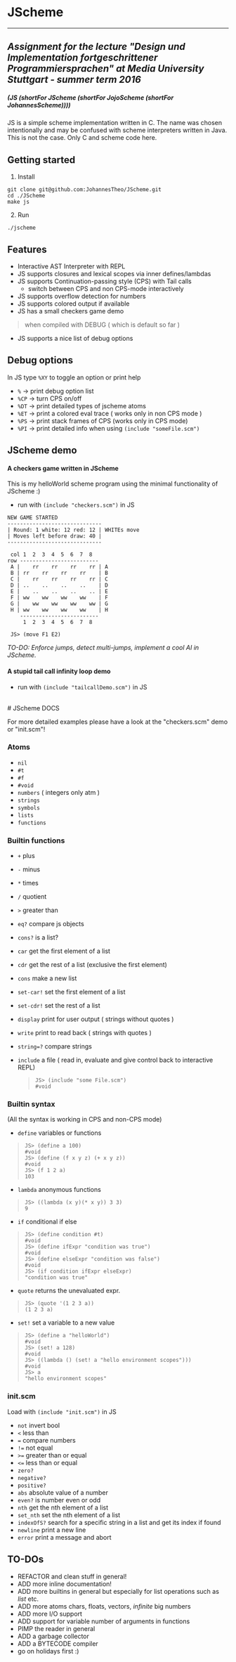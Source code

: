 # JScheme
 --------------------------------------------------------------------------------------
*Assignment for the lecture "Design und Implementation fortgeschrittener Programmiersprachen" at Media University Stuttgart - summer term 2016*
 --------------------------------------------------------------------------------------



##### (JS (shortFor JScheme (shortFor JojoScheme (shortFor JohannesScheme)))) 

JS is a simple scheme implementation written in C. The name was chosen intentionally and may be confused with scheme interpreters written in Java. This is not the case. Only C and scheme code here.


## Getting started

1. Install
```
git clone git@github.com:JohannesTheo/JScheme.git
cd ./JScheme
make js
```
2. Run
```
./jscheme
```

## Features

* Interactive AST Interpreter with REPL
* JS supports closures and lexical scopes via inner defines/lambdas
* JS supports Continuation-passing style (CPS) with Tail calls
	* switch between CPS and non CPS-mode interactively
* JS supports overflow detection for numbers
* JS supports colored output if available
* JS has a small checkers game demo

> when compiled with DEBUG ( which is default so far )

* JS supports a nice list of debug options

## Debug options

In JS type `%XY` to toggle an option or print help

* `%` -> print debug option list
* `%CP` -> turn CPS on/off
* `%DT` -> print detailed types of jscheme atoms
* `%ET` -> print a colored eval trace ( works only in non CPS mode )
* `%PS` -> print stack frames of CPS (works only in CPS mode)
* `%PI` -> print detailed info when using `(include "someFile.scm")`

## JScheme demo

#### A checkers game written in JScheme
This is my helloWorld scheme program using the minimal functionality of JScheme :)

* run with `(include "checkers.scm")` in JS

```
NEW GAME STARTED
------------------------------
| Round: 1 white: 12 red: 12 | WHITEs move
| Moves left before draw: 40 |
------------------------------

 col 1  2  3  4  5  6  7  8
row -------------------------
 A |    rr    rr    rr    rr | A
 B | rr    rr    rr    rr    | B
 C |    rr    rr    rr    rr | C
 D | ..    ..    ..    ..    | D
 E |    ..    ..    ..    .. | E
 F | ww    ww    ww    ww    | F
 G |    ww    ww    ww    ww | G
 H | ww    ww    ww    ww    | H
    -------------------------
     1  2  3  4  5  6  7  8

 JS> (move F1 E2)
```

*TO-DO: Enforce jumps, detect multi-jumps, implement a cool AI in JScheme.*

#### A stupid tail call infinity loop demo

* run with `(include "tailcallDemo.scm")` in JS

<br>
# JScheme DOCS

For more detailed examples please have a look at the "checkers.scm" demo or "init.scm"!

### Atoms 
* `nil`
* `#t`
* `#f`
* `#void`
* `numbers` ( integers only atm )
* `strings`
* `symbols`
* `lists`
* `functions`

### Builtin functions
* `+` plus
* `-` minus
* `*` times
* `/` quotient
* `>` greater than
* `eq?` compare js objects
* `cons?` is a list?
* `car` get the first element of a list
* `cdr` get the rest of a list (exclusive the first element)
* `cons` make a new list
* `set-car!` set the first element of a list
* `set-cdr!` set the rest of a list
* `display` print for user output ( strings without quotes )
* `write` print to read back ( strings with quotes )
* `string=?` compare strings
* `include` a file ( read in, evaluate and give control back to interactive REPL)

	> ```
	> JS> (include "some File.scm")
	> #void
	>```

### Builtin syntax
(All the syntax is working in CPS and non-CPS mode)


* `define` variables or functions
>```
>JS> (define a 100) 
>#void
>JS> (define (f x y z) (+ x y z))
>#void
>JS> (f 1 2 a)
>103
>```

* `lambda` anonymous functions
>```
>JS> ((lambda (x y)(* x y)) 3 3)
>9
>```

* `if` conditional if else
>```
>JS> (define condition #t)
>#void
>JS> (define ifExpr "condition was true")
>#void
>JS> (define elseExpr "condition was false")
>#void
>JS> (if condition ifExpr elseExpr)
>"condition was true"
>```

* `quote` returns the unevaluated expr.
>```
>JS> (quote '(1 2 3 a))
>(1 2 3 a)
>```

* `set!` set a variable to a new value
>```
>JS> (define a "helloWorld")
>#void
>JS> (set! a 128)
>#void
>JS> ((lambda () (set! a "hello environment scopes")))
>#void
>JS> a 
>"hello environment scopes"
>```

### init.scm

Load with `(include "init.scm")` in JS

* `not` invert bool
* `<` less than 
* `=` compare numbers
* `!=` not equal
* `>=` greater than or equal
* `<=` less than or equal
* `zero?` 
* `negative?`
* `positive?`
* `abs` absolute value of a number
* `even?` is number even or odd
* `nth` get the nth element of a list
* `set_nth` set the nth element of a list
* `indexOfS?` search for a specific string in a list and get its index if found
* `newline` print a new line
* `error` print a message and abort

## TO-DOs

* REFACTOR and clean stuff in general!
* ADD more inline documentation!
* ADD more builtins in general but especially for list operations such as *list* etc.
* ADD more atoms chars, floats, vectors, *infinite* big numbers
* ADD more I/O support
* ADD support for variable number of arguments in functions
* PIMP the reader in general
* ADD a garbage collector
* ADD a BYTECODE compiler
* go on holidays first :)


